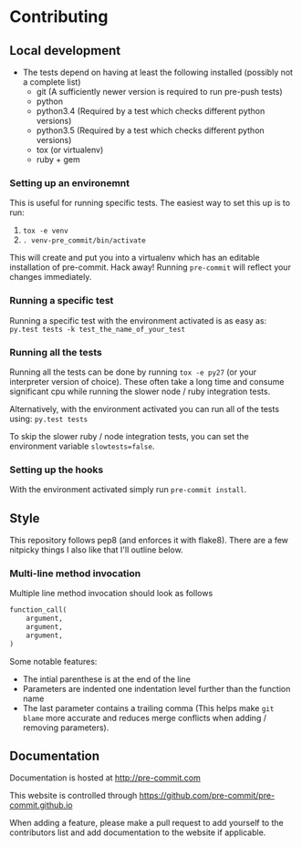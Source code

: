 # Contributing

## Local development

- The tests depend on having at least the following installed (possibly not
  a complete list)
  - git (A sufficiently newer version is required to run pre-push tests)
  - python
  - python3.4 (Required by a test which checks different python versions)
  - python3.5 (Required by a test which checks different python versions)
  - tox (or virtualenv)
  - ruby + gem

### Setting up an environemnt

This is useful for running specific tests.  The easiest way to set this up
is to run:

1. `tox -e venv`
2. `. venv-pre_commit/bin/activate`

This will create and put you into a virtualenv which has an editable
installation of pre-commit.  Hack away!  Running `pre-commit` will reflect
your changes immediately.

### Running a specific test

Running a specific test with the environment activated is as easy as:
`py.test tests -k test_the_name_of_your_test`

### Running all the tests

Running all the tests can be done by running `tox -e py27` (or your
interpreter version of choice).  These often take a long time and consume
significant cpu while running the slower node / ruby integration tests.

Alternatively, with the environment activated you can run all of the tests
using:
`py.test tests`

To skip the slower ruby / node integration tests, you can set the environment
variable `slowtests=false`.

### Setting up the hooks

With the environment activated simply run `pre-commit install`.

## Style

This repository follows pep8 (and enforces it with flake8).  There are a few
nitpicky things I also like that I'll outline below.

### Multi-line method invocation

Multiple line method invocation should look as follows

```python
function_call(
    argument,
    argument,
    argument,
)
```

Some notable features:
- The intial parenthese is at the end of the line
- Parameters are indented one indentation level further than the function name
- The last parameter contains a trailing comma (This helps make `git blame`
  more accurate and reduces merge conflicts when adding / removing parameters).

## Documentation

Documentation is hosted at http://pre-commit.com

This website is controlled through
https://github.com/pre-commit/pre-commit.github.io

When adding a feature, please make a pull request to add yourself to the
contributors list and add documentation to the website if applicable.
